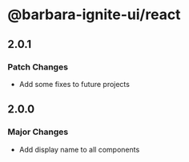 # @barbara-ignite-ui/react

## 2.0.1

### Patch Changes

- Add some fixes to future projects

## 2.0.0

### Major Changes

- Add display name to all components
